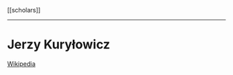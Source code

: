 [[scholars]]
***
# Jerzy Kuryłowicz
[Wikipedia](https://en.wikipedia.org/wiki/Jerzy_Kury%C5%82owicz)
